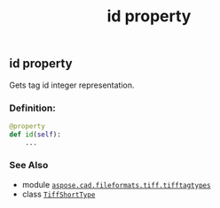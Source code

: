 ﻿---
title: id property
second_title: Aspose.CAD for Python via .NET API References
description: 
type: docs
weight: 120
url: /python-net/aspose.cad.fileformats.tiff.tifftagtypes/tiffshorttype/id/
is_root: false
---

## id property


Gets tag id integer representation.
### Definition:
```python
@property
def id(self):
    ...
```

### See Also
* module [`aspose.cad.fileformats.tiff.tifftagtypes`](../../)
* class [`TiffShortType`](/cad/python-net/aspose.cad.fileformats.tiff.tifftagtypes/tiffshorttype)
